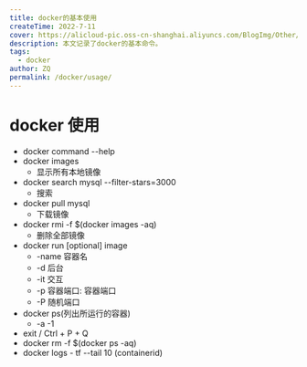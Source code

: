 ```yaml
---
title: docker的基本使用
createTime: 2022-7-11
cover: https://alicloud-pic.oss-cn-shanghai.aliyuncs.com/BlogImg/Other/docker_%E4%BD%BF%E7%94%A8/%E5%B0%81%E9%9D%A2.png
description: 本文记录了docker的基本命令。
tags:
  - docker
author: ZQ
permalink: /docker/usage/
---
```


# docker 使用

- docker command --help
- docker images
  - 显示所有本地镜像
- docker search mysql --filter-stars=3000
  - 搜索
- docker pull mysql
  - 下载镜像
- docker rmi -f $(docker images -aq)
  - 删除全部镜像
- docker run [optional] image
  - -name 容器名
  - -d 后台
  - -it 交互
  - -p 容器端口: 容器端口
  - -P 随机端口
- docker ps(列出所运行的容器)
  - -a -1
- exit / Ctrl + P + Q
- docker rm -f $(docker ps -aq)
- docker logs - tf --tail 10 (containerid)
